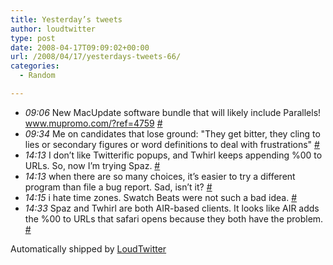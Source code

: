 ```yaml
---
title: Yesterday’s tweets
author: loudtwitter
type: post
date: 2008-04-17T09:09:02+00:00
url: /2008/04/17/yesterdays-tweets-66/
categories:
  - Random

---
```

<ul class="loudtwitter">
  <li>
    <em>09:06</em> New MacUpdate software bundle that will likely include Parallels! <a href="http://www.mupromo.com/?ref=4759">www.mupromo.com/?ref=4759</a> <a href="http://twitter.com/dangoor/statuses/790272412">#</a>
  </li>
  <li>
    <em>09:34</em> Me on candidates that lose ground: "They get bitter, they cling to lies or secondary figures or word definitions to deal with frustrations" <a href="http://twitter.com/dangoor/statuses/790290732">#</a>
  </li>
  <li>
    <em>14:13</em> I don&#8217;t like Twitterific popups, and Twhirl keeps appending %00 to URLs. So, now I&#8217;m trying Spaz. <a href="http://twitter.com/dangoor/statuses/790495568">#</a>
  </li>
  <li>
    <em>14:13</em> when there are so many choices, it&#8217;s easier to try a different program than file a bug report. Sad, isn&#8217;t it? <a href="http://twitter.com/dangoor/statuses/790495812">#</a>
  </li>
  <li>
    <em>14:15</em> i hate time zones. Swatch Beats were not such a bad idea. <a href="http://twitter.com/dangoor/statuses/790497223">#</a>
  </li>
  <li>
    <em>14:33</em> Spaz and Twhirl are both AIR-based clients. It looks like AIR adds the %00 to URLs that safari opens because they both have the problem. <a href="http://twitter.com/dangoor/statuses/790510212">#</a>
  </li>
</ul>

Automatically shipped by [LoudTwitter][1]

 [1]: http://www.loudtwitter.com